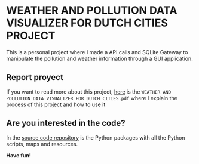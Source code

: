# WEATHER AND POLLUTION DATA VISUALIZER FOR DUTCH CITIES PROJECT
This is a personal project where I made a API calls and SQLite Gateway to manipulate the pollution and weather information through a GUI application.

## Report proyect
If you want to read more about this project, [here](WEATHER%20AND%20POLLUTION%20DATA%20VISUALIZER%20FOR%20DUTCH%20CITIES.pdf) is the `WEATHER AND POLLUTION DATA VISUALIZER FOR DUTCH CITIES.pdf` where I explain the process of this project and how to use it


## Are you interested in the code?
In the [source code repository](source%20code/packageWS) is the Python packages with all the Python scripts, maps and resources. 


**Have fun!**


